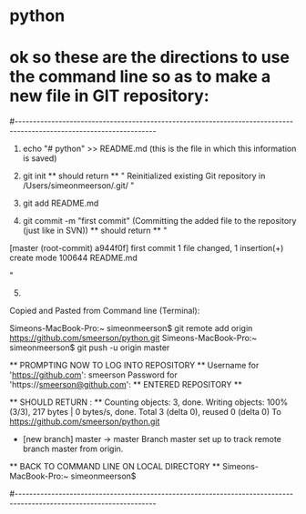 # python


# ok so these are the directions to use the command line so as to make a new file in GIT repository:

#--------------------------------------------------------------------------------------------------------------------

1)  echo "# python" >> README.md    (this is the file in which this information is saved)
2)  git init
** should return ** 
" Reinitialized existing Git repository in /Users/simeonmeerson/.git/ "

3)  git add README.md
4)  git commit -m "first commit"    (Committing the added file to the repository (just like in SVN))
** should return **
"

[master (root-commit) a944f0f] first commit
 1 file changed, 1 insertion(+)
 create mode 100644 README.md
 
"

5) 

Copied and Pasted from Command line (Terminal):


Simeons-MacBook-Pro:~ simeonmeerson$  git remote add origin https://github.com/smeerson/python.git
Simeons-MacBook-Pro:~ simeonmeerson$   git push -u origin master

** PROMPTING NOW TO LOG INTO REPOSITORY **
Username for 'https://github.com': smeerson
Password for 'https://smeerson@github.com': 
** ENTERED REPOSITORY **

** SHOULD RETURN : **
Counting objects: 3, done.
Writing objects: 100% (3/3), 217 bytes | 0 bytes/s, done.
Total 3 (delta 0), reused 0 (delta 0)
To https://github.com/smeerson/python.git
 * [new branch]      master -> master
Branch master set up to track remote branch master from origin.


** BACK TO COMMAND LINE ON LOCAL DIRECTORY **
Simeons-MacBook-Pro:~ simeonmeerson$ 





#--------------------------------------------------------------------------------------------------------------------
